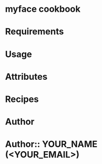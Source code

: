 # myface cookbook

# Requirements

# Usage

# Attributes

# Recipes

# Author

Author:: YOUR_NAME (<YOUR_EMAIL>)
=======
